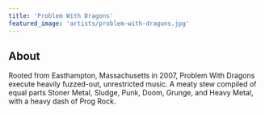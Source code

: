 ```yaml
---
title: 'Problem With Dragons'
featured_image: 'artists/problem-with-dragons.jpg'
---
```


## About

Rooted from Easthampton, Massachusetts in 2007, Problem With Dragons execute heavily fuzzed-out, unrestricted music. A meaty stew compiled of equal parts Stoner Metal, Sludge, Punk, Doom, Grunge, and Heavy Metal, with a heavy dash of Prog Rock.
